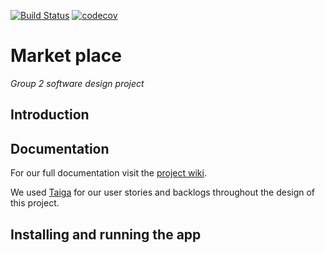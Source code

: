 [![Build Status](https://app.travis-ci.com/2109688/Mobile_Market_Place.svg?branch=main)](https://app.travis-ci.com/2109688/Mobile_Market_Place)
[![codecov](https://codecov.io/gh/2153068/Market-Place/branch/master/graph/badge.svg?token=3LBVNPDVBX)](https://codecov.io/gh/2153068/Market-Place)

# Market place
_Group 2 software design project_

## Introduction

## Documentation
For our full documentation visit the [project wiki](https://github.com/2109688/Mobile_Market_Place/wiki).

We used [Taiga](https://tree.taiga.io/project/williambooi-mobile-application-market-place-1/timeline) for our user stories and backlogs throughout the design of this project.

## Installing and running the app
